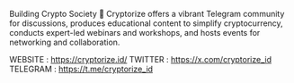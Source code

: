 Building Crypto Society 🚀 
Cryptorize offers a vibrant Telegram community for discussions, produces educational content to simplify cryptocurrency, conducts expert-led webinars and workshops, and hosts events for networking and collaboration.

WEBSITE : https://cryptorize.id/
TWITTER : https://x.com/cryptorize_id
TELEGRAM : https://t.me/cryptorize_id

